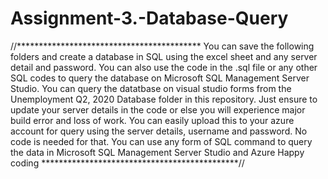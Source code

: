 # Assignment-3.-Database-Query
//******************************************
You can save the following folders and create a database in SQL using the excel sheet and any server detail and password.
You can also use the code in the .sql file or any other SQL codes to query the database on Microsoft SQL Management Server Studio. 
You can query the datatbase on visual studio forms from the Unemployment Q2, 2020 Database folder in this repository. 
Just ensure to update your server details in the code or else you will experience major build error and loss of work. 
You can easily upload this to your azure account for query using the server details, username and password. No code is needed for that.
You can use any form of SQL command to query the data in Microsoft SQL Management Server Studio and Azure
Happy coding
*********************************************//
